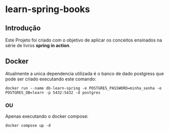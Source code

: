# learn-spring-books

## Introdução

Este Projeto foi criado com o objetivo de aplicar os conceitos ensinados na série de livros **spring in action**.

## Docker
Atualmente a unica dependencia utilizada é o banco de dado postgress que pode ser criado executando este comando:

~~~docker
docker run --name db-learn-spring -e POSTGRES_PASSWORD=minha_senha -e POSTGRES_DB=learn -p 5432:5432 -d postgres
~~~

### OU

Apenas executando o docker compose:

~~~ docker
docker compose up -d
~~~
